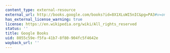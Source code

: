 ```yaml
---
content_type: external-resource
external_url: http://books.google.com/books?id=8X1XLuWI5nIC&pg=PA3#v=onepage
has_external_license_warning: true
license: https://en.wikipedia.org/wiki/All_rights_reserved
status: ''
title: Google Books
uid: 8055c59e-f5fa-41b7-8f80-904fc5f4642e
wayback_url: ''
---
```

